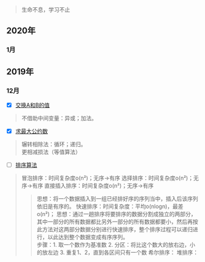 > 生命不息，学习不止

## 2020年

### 1月 

## 2019年

### 12月

* [x] [交换A和B的值](https://github.com/ConstantCody/algorithm_study/blob/master/algorithms/2019.12/SwapNumber.h)
> 不借助中间变量：异或；加法。

* [x] [求最大公约数](https://github.com/ConstantCody/algorithm_study/blob/master/algorithms/2019.12/GreaterCommonDivisor.h)
> 辗转相除法：循环；递归。    
> 更相减损法（等值算法）

* [ ] [排序算法](https://github.com/ConstantCody/algorithm_study/blob/master/algorithms/2019.12/SortNumber.h)
> 冒泡排序：时间复杂度o(n²)；无序->有序
> 选择排序：时间复杂度o(n²)；无序->有序
> 直接插入排序：时间复杂度o(n²)；无序->有序
>> 思想：将一个数据插入到一组已经排好序的序列当中，插入后该序列依旧是有序的。
> 快速排序：时间复杂度：平均o(nlogn)，最差o(n²)；
>> 思想：通过一趟排序将要排序的数据分割成独立的两部分，其中一部分的所有数据都比另外一部分的所有数据都要小，然后再按此方法对这两部分数据分别进行快速排序，整个排序过程可以递归进行，以此达到整个数据变成有序序列。    
>> 步骤：1. 取一个数作为基准数 2. 分区：将比这个数大的放右边，小的放左边 3. 重复1、2，直到各区间只有一个数
> 希尔排序：
> 堆排序：

